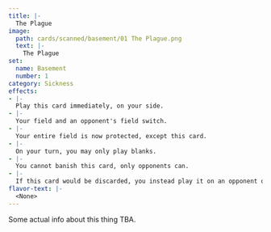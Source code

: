 ```yaml
---
title: |-
  The Plague
image: 
  path: cards/scanned/basement/01 The Plague.png
  text: |-
    The Plague
set:
  name: Basement
  number: 1
category: Sickness
effects: 
- |-
  Play this card immediately, on your side.
- |-
  Your field and an opponent's field switch.
- |-
  Your entire field is now protected, except this card.
- |-
  On your turn, you may only play blanks.
- |-
  You cannot banish this card, only opponents can.
- |-
  If this card would be discarded, you instead play it on an opponent of your choice.
flavor-text: |-
  <None>
---
```

Some actual info about this thing TBA.
